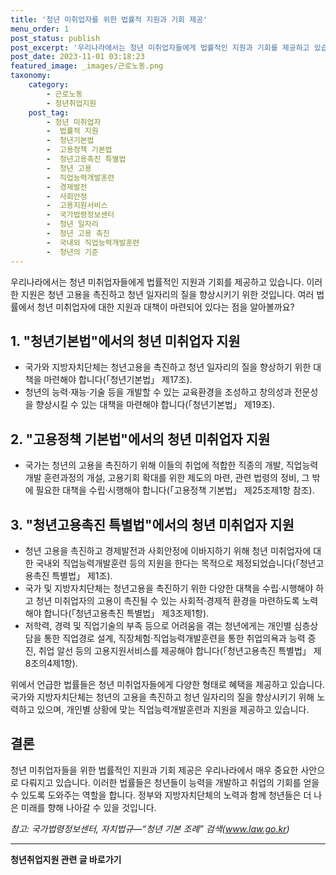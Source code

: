 ```yaml
---
title: '청년 미취업자를 위한 법률적 지원과 기회 제공'
menu_order: 1
post_status: publish
post_excerpt: '우리나라에서는 청년 미취업자들에게 법률적인 지원과 기회를 제공하고 있습니다. 이러한 지원은 청년 고용을 촉진하고 청년 일자리의 질을 향상시키기 위한 것입니다. 여러 법률에서 청년 미취업자에 대한 지원과 대책이 마련되어 있다는 점을 알아볼까요 '
post_date: 2023-11-01 03:18:23
featured_image: _images/근로노동.png
taxonomy:
    category:
        - 근로노동
        - 청년취업지원
    post_tag:
        - 청년 미취업자
        -  법률적 지원
        -  청년기본법
        -  고용정책 기본법
        -  청년고용촉진 특별법
        -  청년 고용
        -  직업능력개발훈련
        -  경제발전
        -  사회안정
        -  고용지원서비스
        -  국가법령정보센터
        -  청년 일자리
        -  청년 고용 촉진
        -  국내외 직업능력개발훈련
        -  청년의 기준
---
```




우리나라에서는 청년 미취업자들에게 법률적인 지원과 기회를 제공하고 있습니다. 이러한 지원은 청년 고용을 촉진하고 청년 일자리의 질을 향상시키기 위한 것입니다. 여러 법률에서 청년 미취업자에 대한 지원과 대책이 마련되어 있다는 점을 알아볼까요?

## 1. "청년기본법"에서의 청년 미취업자 지원
- 국가와 지방자치단체는 청년고용을 촉진하고 청년 일자리의 질을 향상하기 위한 대책을 마련해야 합니다(「청년기본법」 제17조).
- 청년의 능력·재능·기술 등을 개발할 수 있는 교육환경을 조성하고 창의성과 전문성을 향상시킬 수 있는 대책을 마련해야 합니다(「청년기본법」 제19조).

## 2. "고용정책 기본법"에서의 청년 미취업자 지원
- 국가는 청년의 고용을 촉진하기 위해 이들의 취업에 적합한 직종의 개발, 직업능력개발 훈련과정의 개설, 고용기회 확대를 위한 제도의 마련, 관련 법령의 정비, 그 밖에 필요한 대책을 수립·시행해야 합니다(「고용정책 기본법」 제25조제1항 참조).

## 3. "청년고용촉진 특별법"에서의 청년 미취업자 지원
- 청년 고용을 촉진하고 경제발전과 사회안정에 이바지하기 위해 청년 미취업자에 대한 국내외 직업능력개발훈련 등의 지원을 한다는 목적으로 제정되었습니다(「청년고용촉진 특별법」 제1조).
- 국가 및 지방자치단체는 청년고용을 촉진하기 위한 다양한 대책을 수립·시행해야 하고 청년 미취업자의 고용이 촉진될 수 있는 사회적·경제적 환경을 마련하도록 노력해야 합니다(「청년고용촉진 특별법」 제3조제1항).
- 저학력, 경력 및 직업기술의 부족 등으로 어려움을 겪는 청년에게는 개인별 심층상담을 통한 직업경로 설계, 직장체험·직업능력개발훈련을 통한 취업의욕과 능력 증진, 취업 알선 등의 고용지원서비스를 제공해야 합니다(「청년고용촉진 특별법」 제8조의4제1항).

위에서 언급한 법률들은 청년 미취업자들에게 다양한 형태로 혜택을 제공하고 있습니다. 국가와 지방자치단체는 청년의 고용을 촉진하고 청년 일자리의 질을 향상시키기 위해 노력하고 있으며, 개인별 상황에 맞는 직업능력개발훈련과 지원을 제공하고 있습니다.

## 결론
청년 미취업자들을 위한 법률적인 지원과 기회 제공은 우리나라에서 매우 중요한 사안으로 다뤄지고 있습니다. 이러한 법률들은 청년들이 능력을 개발하고 취업의 기회를 얻을 수 있도록 도와주는 역할을 합니다. 정부와 지방자치단체의 노력과 함께 청년들은 더 나은 미래를 향해 나아갈 수 있을 것입니다.

*참고: 국가법령정보센터, 자치법규―“청년 기본 조례” 검색(www.law.go.kr)*
<!-- wp:separator -->
<hr class="wp-block-separator has-alpha-channel-opacity"/>
<!-- /wp:separator -->

<!-- wp:group {"backgroundColor":"base","layout":{"type":"constrained"}} -->
<div class="wp-block-group has-base-background-color has-background"><!-- wp:paragraph {"align":"center","fontSize":"medium"} -->
<p class="has-text-align-center has-large-font-size"><strong>청년취업지원 관련 글 바로가기</strong></p>
<!-- /wp:paragraph -->


<!-- wp:latest-posts
{"categories":[{"id":12739,"count":19,"description":"","link":"https://uknowlaw.com/category/%ec%b2%ad%eb%85%84%ec%b7%a8%ec%97%85%ec%a7%80%ec%9b%90/","name":"청년취업지원","slug":"청년취업지원","taxonomy":"category","parent":0,"meta":[],"_links":{"self":[{"href":"https://uknowlaw.com/wp-json/wp/v2/categories/12739"}],"collection":[{"href":"https://uknowlaw.com/wp-json/wp/v2/categories"}],"about":[{"href":"https://uknowlaw.com/wp-json/wp/v2/taxonomies/category"}],"wp:post_type":[{"href":"https://uknowlaw.com/wp-json/wp/v2/posts?categories=12739"}],"curies":[{"name":"wp","href":"https://api.w.org/{rel}","templated":true}]}}],"postsToShow":100,"excerptLength":28,"postLayout":"grid","columns":2,"featuredImageAlign":"left","featuredImageSizeSlug":"large","fontSize":"small"} /--></div>
<!-- /wp:group -->